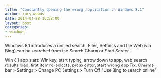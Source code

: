 ```yaml
---
title: "Constantly opening the wrong application on Windows 8.1"
author: rory woods
date: 2014-08-28 16:58:00
layout: post
categories: 
- windows 
---
```


Windows 8.1 introduces a unified search. Files, Settings and the Web (via Bing) can be searched from the Search Charm or Start Screen.

Win 8.1 app start: Win key, start typing, arrow down to app, web search results load, first item re-selects, press enter, start wrong app
Fix: Charms bar > Settings > Change PC Settings > Turn Off "Use Bing to search online"
